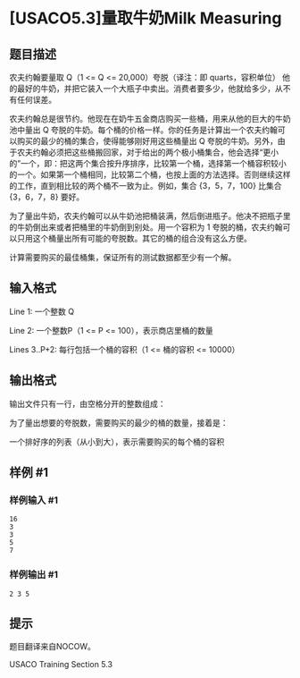 # [USACO5.3]量取牛奶Milk Measuring

## 题目描述

农夫约翰要量取 Q（1 <= Q <= 20,000）夸脱（译注：即 quarts，容积单位） 他的最好的牛奶，并把它装入一个大瓶子中卖出。消费者要多少，他就给多少，从不有任何误差。

农夫约翰总是很节约。他现在在奶牛五金商店购买一些桶，用来从他的巨大的牛奶池中量出 Q 夸脱的牛奶。每个桶的价格一样。你的任务是计算出一个农夫约翰可以购买的最少的桶的集合，使得能够刚好用这些桶量出 Q 夸脱的牛奶。另外，由于农夫约翰必须把这些桶搬回家，对于给出的两个极小桶集合，他会选择“更小的”一个，即：把这两个集合按升序排序，比较第一个桶，选择第一个桶容积较小的一个。如果第一个桶相同，比较第二个桶，也按上面的方法选择。否则继续这样的工作，直到相比较的两个桶不一致为止。例如，集合 {3，5，7，100} 比集合 {3，6，7，8} 要好。

为了量出牛奶，农夫约翰可以从牛奶池把桶装满，然后倒进瓶子。他决不把瓶子里的牛奶倒出来或者把桶里的牛奶倒到别处。用一个容积为 1 夸脱的桶，农夫约翰可以只用这个桶量出所有可能的夸脱数。其它的桶的组合没有这么方便。

计算需要购买的最佳桶集，保证所有的测试数据都至少有一个解。


## 输入格式

Line 1: 一个整数 Q

Line 2: 一个整数P（1 <= P <= 100），表示商店里桶的数量

Lines 3..P+2: 每行包括一个桶的容积（1 <= 桶的容积 <= 10000）


## 输出格式

输出文件只有一行，由空格分开的整数组成：

为了量出想要的夸脱数，需要购买的最少的桶的数量，接着是：

一个排好序的列表（从小到大），表示需要购买的每个桶的容积


## 样例 #1

### 样例输入 #1
```
16
3
3
5
7
```

### 样例输出 #1

```
2 3 5
```

## 提示

题目翻译来自NOCOW。

USACO Training Section 5.3

